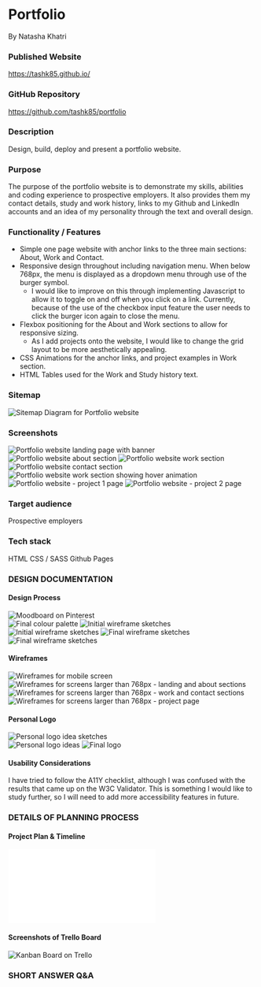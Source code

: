 # Portfolio

By Natasha Khatri

### Published Website
https://tashk85.github.io/

### GitHub Repository
https://github.com/tashk85/portfolio

### Description

Design, build, deploy and present a portfolio website.

### Purpose

The purpose of the portfolio website is to demonstrate my skills, abilities and coding experience to prospective employers. It also provides them my contact details, study and work history, links to my Github and LinkedIn accounts and an idea of my personality through the text and overall design.

### Functionality / Features
- Simple one page website with anchor links to the three main sections: About, Work and Contact.
- Responsive design throughout including navigation menu. When below 768px, the menu is displayed as a dropdown menu through use of the burger symbol. 
   - I would like to improve on this through implementing Javascript to allow it to toggle on and off when you click on a link. Currently, because of the use of the checkbox input feature the user needs to click the burger icon again to close the menu.
- Flexbox positioning for the About and Work sections to allow for responsive sizing.
   - As I add projects onto the website, I would like to change the grid layout to be more aesthetically appealing.
- CSS Animations for the anchor links, and project examples in Work section.
- HTML Tables used for the Work and Study history text.

### Sitemap
![Sitemap Diagram for Portfolio website](./docs/Portfolio-Sitemap.png)

### Screenshots
![Portfolio website landing page with banner](./docs/Portfolio-home_banner.png)
![Portfolio website about section](./docs/Portfolio-home_about.png)
![Portfolio website work section](./docs/Portfolio-home_work.png)
![Portfolio website contact section](./docs/Portfolio-home_contact.png)
![Portfolio website work section showing hover animation](./docs/Portfolio-home_work-hover-animation.png)
![Portfolio website - project 1 page](./docs/Portfolio_project1-page.png)
![Portfolio website - project 2 page](./docs/Portfolio_project2-page.png)

### Target audience
Prospective employers

### Tech stack
HTML
CSS / SASS
Github Pages

### DESIGN DOCUMENTATION
#### Design Process
![Moodboard on Pinterest](./docs/Pinterest-moodboard.png)  
![Final colour palette](./docs/colour-palette.png) 
![Initial wireframe sketches](./docs/design-ideas-wireframes1.jpg) 
![Initial wireframe sketches](./docs/design-ideas-wireframes2.jpg) 
![Final wireframe sketches](./docs/design-ideas-wireframes3.jpg) 
![Final wireframe sketches](./docs/design-ideas-wireframes4.jpg) 

#### Wireframes
![Wireframes for mobile screen](./docs/mobile-wireframes.png) 
![Wireframes for screens larger than 768px - landing and about sections](./docs/desktop-wireframes1.png)
![Wireframes for screens larger than 768px - work and contact sections](./docs/desktop-wireframes2.png)
![Wireframes for screens larger than 768px - project page](./docs/desktop-wireframes3.png)

#### Personal Logo
![Personal logo idea sketches](./docs/logo-ideas.jpg)  
![Personal logo ideas](./docs/logo-ideas.png)
![Final logo](./docs/final_logos.png)

#### Usability Considerations
I have tried to follow the A11Y checklist, although I was confused with the results that came up on the W3C Validator. This is something I would like to study further, so I will need to add more accessibility features in future. 

### DETAILS OF PLANNING PROCESS
#### Project Plan & Timeline
![Project Plan and Timeline document](./docs/project_plan_and_timeline.pdf)  

#### Screenshots of Trello Board
![Kanban Board on Trello](./docs/trello-board.png)  

### SHORT ANSWER Q&A

